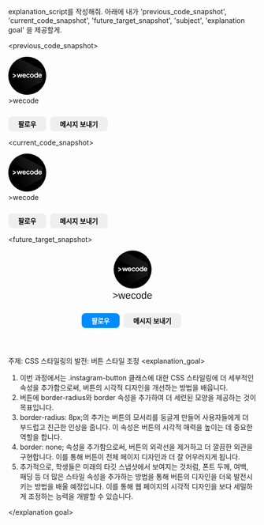 explanation_script를 작성해줘. 아래에 내가 'previous_code_snapshot', 'current_code_snapshot',
'future_target_snapshot', 'subject', 'explanation goal' 을 제공할게.

<previous_code_snapshot>
<!DOCTYPE html>
<html lang="en">

<head>
  <title> My First Instagram </title>
  <style>
    img {
      width: 77px;
      height: 77px;
      border-radius: 50%;
    }

    div {
      font-family: Arial;
      font-size: 20px;
    }

    .instagram-button {
      height: 30px;
    }
  </style>
</head>

<body>
  <img src="./instagram-profile.jpg" alt="profile-picture" />
  <div>
    >wecode
  </div>
  <button class="instagram-button"> 팔로우 </button>
  <button class="instagram-button"> 메시지 보내기</button>
</body>

</html>
</previous_code_snapshot>

<current_code_snapshot>
<!DOCTYPE html>
<html lang="en">

<head>
  <title> My First Instagram </title>
  <style>
    img {
      width: 77px;
      height: 77px;
      border-radius: 50%;
    }

    div {
      font-family: Arial;
      font-size: 20px;
    }

    .instagram-button {
      height: 30px;
      border-radius: 8px;
      border: none;
    }
  </style>
</head>

<body>
  <img src="./instagram-profile.jpg" alt="profile-picture" />
  <div>
    >wecode
  </div>
  <button class="instagram-button"> 팔로우 </button>
  <button class="instagram-button"> 메시지 보내기</button>
</body>

</html>
</current_code_snapshot>

<future_target_snapshot>
<!DOCTYPE html>
<html lang="en">

<head>
  <title> My First Instagram </title>
  <style>
    .profile-image {
      width: 77px;
      height: 77px;
      border-radius: 50%;
      display: inline-block;
    }

    .user-info {
      display: inline-block;
      padding-left: 28px;
    }

    .user-name {
      font-family: Arial;
      font-size: 20px;
    }

    .instagram-button {
      height: 30px;
      border-radius: 8px;
      border: none;
      font-weight: bold;
      margin-top: 24px;
      margin-right: 4px;
      padding: 4px 20px;
    }

    .follow-button {
      color: white;
      background-color: rgb(0, 140, 255);
    }
  </style>
</head>

<body>
  <header class="profile-wrapper">
    <img class="profile-image" src="./instagram-profile.jpg" alt="profile-picture" />
    <section class="user-info">
      <div class="user-name">
        >wecode
      </div>
      <button class="instagram-button follow-button"> 팔로우 </button>
      <button class="instagram-button"> 메시지 보내기</button>
    </section>
  </header>
</body>

</html>
</future_target_snapshot>

<subject> 주제: CSS 스타일링의 발전: 버튼 스타일 조정 </subject>
<explanation_goal>

1. 이번 과정에서는 .instagram-button 클래스에 대한 CSS 스타일링에 더 세부적인 속성을 추가함으로써, 버튼의 시각적 디자인을 개선하는 방법을 배웁니다.
2. 버튼에 border-radius와 border 속성을 추가하여 더 세련된 모양을 제공하는 것이 목표입니다.
3. border-radius: 8px;의 추가는 버튼의 모서리를 둥글게 만들어 사용자들에게 더 부드럽고 친근한 인상을 줍니다. 이 속성은 버튼의 시각적 매력을 높이는 데 중요한 역할을 합니다.
4. border: none; 속성을 추가함으로써, 버튼의 외곽선을 제거하고 더 깔끔한 외관을 구현합니다. 이를 통해 버튼이 전체 페이지 디자인과 더 잘 어우러지게 됩니다.
5. 추가적으로, 학생들은 미래의 타깃 스냅샷에서 보여지는 것처럼, 폰트 두께, 여백, 패딩 등 더 많은 스타일 속성을 추가하는 방법을 통해 버튼의 디자인을 더욱 발전시키는 방법을 배울 예정입니다. 이를 통해 웹 페이지의 시각적 디자인을 보다 세밀하게 조정하는 능력을 개발할 수 있습니다.

</explanation goal>

<script tone>

유치원 선생님처럼 친절하고 따뜻한 말투, 초보자에게 수업을 하기 위해 기초적인 내용까지 꼼꼼히 설명하고 넘어가는 선생님같은 말투. 하나라도 더 알려주고 싶어하는 멘토의 마음가짐을 가지고 있어요. "~합니다"체가 아니라 "~해요"체를 전체 문단의 70%이상 으로 구성하는 것이 좋아요.

</script tone>